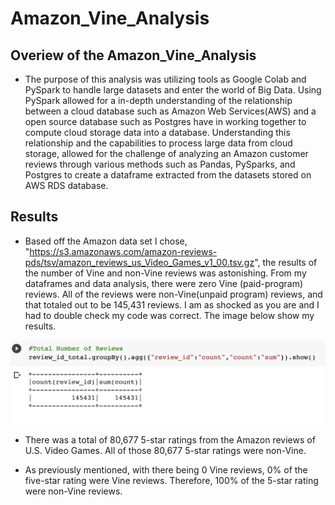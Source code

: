 # Amazon_Vine_Analysis

## Overiew of the Amazon_Vine_Analysis

- The purpose of this analysis was utilizing tools as Google Colab and PySpark to handle large datasets and enter the world of Big Data. Using PySpark allowed for a in-depth understanding of the relationship between a cloud database such as Amazon Web Services(AWS) and a open source database such as Postgres have in working together to compute cloud storage data into a database. Understanding this relationship and the capabilities to process large data from cloud storage, allowed for the challenge of analyzing an Amazon customer reviews through various methods such as Pandas, PySparks, and Postgres to create a dataframe extracted from the datasets stored on AWS RDS database. 

## Results 
- Based off the Amazon data set I chose, "https://s3.amazonaws.com/amazon-reviews-pds/tsv/amazon_reviews_us_Video_Games_v1_00.tsv.gz", the results of the number of Vine and non-Vine reviews was astonishing. From my dataframes and data analysis, there were zero Vine (paid-program) reviews. All of the reviews were non-Vine(unpaid program) reviews, and that totaled out to be 145,431 reviews. I am as shocked as you are and I had to double check my code was correct. The image below show my results.

![](images/total_number_of_reviews.png)

- There was a total of 80,677 5-star ratings from the Amazon reviews of U.S. Video Games. All of those 80,677 5-star ratings were non-Vine.

- As previously mentioned, with there being 0 Vine reviews, 0% of the five-star rating were Vine reviews. Therefore, 100% of the 5-star rating were non-Vine reviews.
